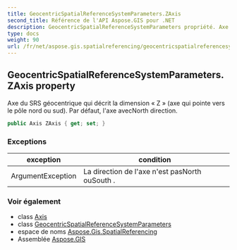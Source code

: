 ```yaml
---
title: GeocentricSpatialReferenceSystemParameters.ZAxis
second_title: Référence de l'API Aspose.GIS pour .NET
description: GeocentricSpatialReferenceSystemParameters propriété. Axe du SRS géocentrique qui décrit la dimension  Z  axe qui pointe vers le pôle nord ou sud. Par défaut laxe avecNorth direction.
type: docs
weight: 90
url: /fr/net/aspose.gis.spatialreferencing/geocentricspatialreferencesystemparameters/zaxis/
---
```

## GeocentricSpatialReferenceSystemParameters.ZAxis property

Axe du SRS géocentrique qui décrit la dimension « Z » (axe qui pointe vers le pôle nord ou sud). Par défaut, l'axe avecNorth direction.

```csharp
public Axis ZAxis { get; set; }
```

### Exceptions

| exception | condition |
| --- | --- |
| ArgumentException | La direction de l'axe n'est pasNorth ouSouth . |

### Voir également

* class [Axis](../../axis/)
* class [GeocentricSpatialReferenceSystemParameters](../)
* espace de noms [Aspose.Gis.SpatialReferencing](../../geocentricspatialreferencesystemparameters/)
* Assemblée [Aspose.GIS](../../../)


